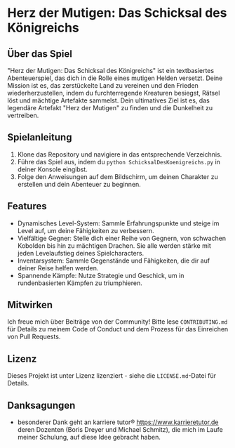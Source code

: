 # Herz der Mutigen: Das Schicksal des Königreichs

## Über das Spiel

"Herz der Mutigen: Das Schicksal des Königreichs" ist ein textbasiertes Abenteuerspiel, das dich in die Rolle eines mutigen Helden versetzt. Deine Mission ist es, das zerstückelte Land zu vereinen und den Frieden wiederherzustellen, indem du furchterregende Kreaturen besiegst, Rätsel löst und mächtige Artefakte sammelst. Dein ultimatives Ziel ist es, das legendäre Artefakt "Herz der Mutigen" zu finden und die Dunkelheit zu vertreiben.

## Spielanleitung

1. Klone das Repository und navigiere in das entsprechende Verzeichnis.
2. Führe das Spiel aus, indem du `python SchicksalDesKoenigreichs.py` in deiner Konsole eingibst.
3. Folge den Anweisungen auf dem Bildschirm, um deinen Charakter zu erstellen und dein Abenteuer zu beginnen.

## Features

- Dynamisches Level-System: Sammle Erfahrungspunkte und steige im Level auf, um deine Fähigkeiten zu verbessern.
- Vielfältige Gegner: Stelle dich einer Reihe von Gegnern, von schwachen Kobolden bis hin zu mächtigen Drachen. Sie alle werden stärke mit jeden Levelaufstieg deines Spielcharacters.
- Inventarsystem: Sammle Gegenstände und Fähigkeiten, die dir auf deiner Reise helfen werden.
- Spannende Kämpfe: Nutze Strategie und Geschick, um in rundenbasierten Kämpfen zu triumphieren.

## Mitwirken

Ich freue mich über Beiträge von der Community! Bitte lese `CONTRIBUTING.md` für Details zu meinem Code of Conduct und dem Prozess für das Einreichen von Pull Requests.

## Lizenz

Dieses Projekt ist unter Lizenz lizenziert - siehe die `LICENSE.md`-Datei für Details.

## Danksagungen

- besonderer Dank geht an karriere tutor® https://www.karrieretutor.de deren Dozenten (Boris Dreyer und Michael Schmitz), die mich im Laufe meiner Schulung, auf diese Idee gebracht haben.

